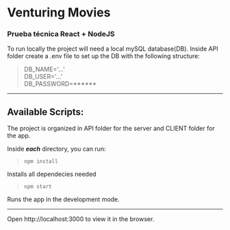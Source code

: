# Venturing Movies
### Prueba técnica React + NodeJS

To run locally the project will need a local mySQL database(DB). Inside API folder create a .env file to set up the DB with the following structure:

> DB_NAME='...'\
> DB_USER='...'\
> DB_PASSWORD=******

---

## Available Scripts:
The project is organized in API folder for the server and CLIENT folder for the app.

Inside ***each*** directory, you can run:

> `npm install`

Installs all dependecies needed

> `npm start`

Runs the app in the development mode.

---

Open http://localhost:3000 to view it in the browser.
